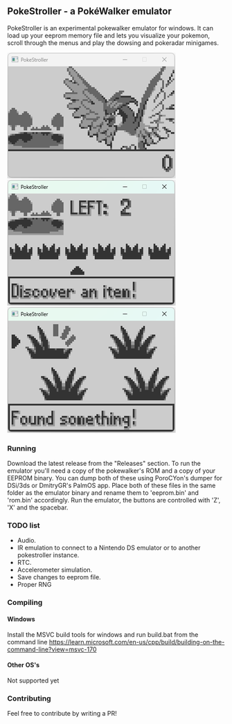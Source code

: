 ## PokeStroller - a PokéWalker emulator
PokeStroller is an experimental pokewalker emulator for windows. It can load up your eeprom memory file and lets you visualize your pokemon, scroll through the menus and play the dowsing and pokeradar minigames.

![home](https://github.com/jpcerrone/pokestroller/blob/master/img/home.gif)
![dowsing](https://github.com/jpcerrone/pokestroller/blob/master/img/dowsing.gif)
![battle](https://github.com/jpcerrone/pokestroller/blob/master/img/battle.gif)

### Running
Download the latest release from the "Releases" section. 
To run the emulator you'll need a copy of the pokewalker's ROM and a copy of your EEPROM binary. You can dump both of these using PoroCYon's dumper for DSi/3ds or DmitryGR's PalmOS app.
Place both of these files in the same folder as the emulator binary and rename them to 'eeprom.bin' and 'rom.bin' accordingly.
Run the emulator, the buttons are controlled with 'Z', 'X' and the spacebar.

### TODO list
- Audio.
- IR emulation to connect to a Nintendo DS emulator or to another pokestroller instance.
- RTC.
- Accelerometer simulation.
- Save changes to eeprom file.
- Proper RNG

### Compiling
#### Windows
Install the MSVC build tools for windows and run build.bat from the command line
https://learn.microsoft.com/en-us/cpp/build/building-on-the-command-line?view=msvc-170
#### Other OS's
Not supported yet

### Contributing
Feel free to contribute by writing a PR!
